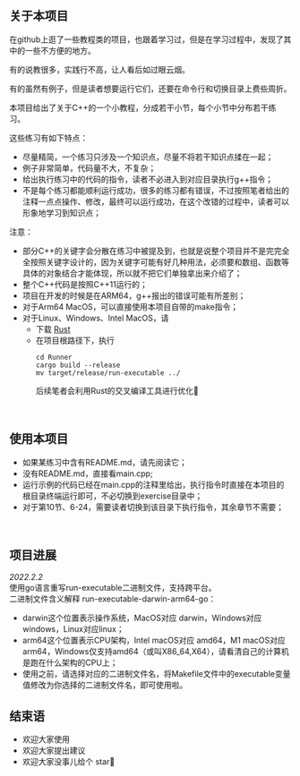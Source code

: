 ## 关于本项目

在github上逛了一些教程类的项目，也跟着学习过，但是在学习过程中，发现了其中的一些不方便的地方。  

有的说教很多，实践行不高，让人看后如过眼云烟。  

有的虽然有例子，但是读者想要运行它们，还要在命令行和切换目录上费些周折。  

本项目给出了关于C++的一个小教程，分成若干小节，每个小节中分布若干练习。  

这些练习有如下特点：
* 尽量精简，一个练习只涉及一个知识点，尽量不将若干知识点揉在一起；
* 例子非常简单，代码量不大，不复杂；
* 给出执行练习中的代码的指令，读者不必进入到对应目录执行g++指令；
* 不是每个练习都能顺利运行成功，很多的练习都有错误，不过按照笔者给出的注释一点点操作、修改，最终可以运行成功，在这个改错的过程中，读者可以形象地学习到知识点；


注意：
* 部分C++的关键字会分散在练习中被提及到，也就是说整个项目并不是完完全全按照关键字设计的，因为关键字可能有好几种用法，必须要和数组、函数等具体的对象结合才能体现，所以就不把它们单独拿出来介绍了；
* 整个C++代码是按照C++11运行的；
* 项目在开发的时候是在ARM64，g++报出的错误可能有所差别；
* 对于Arm64 MacOS，可以直接使用本项目自带的make指令；
* 对于Linux、Windows、Intel MacOS，请
  * 下载 [Rust](https://www.rust-lang.org/zh-CN/learn)
  * 在项目根路径下，执行
    ```
    cd Runner
    cargo build --release
    mv target/release/run-executable ../
    ```
    后续笔者会利用Rust的交叉编译工具进行优化🤩

&nbsp;

## 使用本项目

* 如果某练习中含有README.md，请先阅读它；
* 没有README.md，直接看main.cpp;
* 运行示例的代码已经在main.cpp的注释里给出，执行指令时直接在本项目的根目录终端运行即可，不必切换到exercise目录中；
* 对于第10节、6-24，需要读者切换到该目录下执行指令，其余章节不需要；
  

&nbsp;


## 项目进展  

*2022.2.2*  
使用go语言重写run-executable二进制文件，支持跨平台。  
二进制文件含义解释 run-executable-darwin-arm64-go：
* darwin这个位置表示操作系统，MacOS对应 darwin，Windows对应windows，Linux对应linux；
* arm64这个位置表示CPU架构，Intel macOS对应 amd64，M1 macOS对应 arm64，Windows仅支持amd64（或叫X86_64,X64），请看清自己的计算机是跑在什么架构的CPU上；
* 使用之前，请选择对应的二进制文件名，将Makefile文件中的executable变量值修改为你选择的二进制文件名，即可使用啦。



## 结束语
* 欢迎大家使用
* 欢迎大家提出建议
* 欢迎大家没事儿给个 star🥳